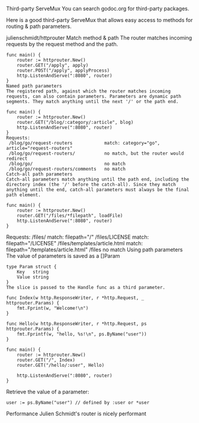 Third-party ServeMux
You can search godoc.org for third-party packages.

Here is a good third-party ServeMux that allows easy access to methods for routing & path parameters.

julienschmidt/httprouter
Match method & path
The router matches incoming requests by the request method and the path.
```
func main() {
    router := httprouter.New()
    router.GET("/apply", apply)
    router.POST("/apply", applyProcess) 
    http.ListenAndServe(":8080", router)
}
Named path parameters
The registered path, against which the router matches incoming requests, can also contain parameters. Parameters are dynamic path segments. They match anything until the next '/' or the path end.

func main() {
    router := httprouter.New()
    router.GET("/blog/:category/:article", blog)
    http.ListenAndServe(":8080", router)
}
Requests:
 /blog/go/request-routers            match: category="go", article="request-routers"
 /blog/go/request-routers/           no match, but the router would redirect
 /blog/go/                           no match
 /blog/go/request-routers/comments   no match
Catch-all path parameters
Catch-all parameters match anything until the path end, including the directory index (the '/' before the catch-all). Since they match anything until the end, catch-all parameters must always be the final path element.

func main() {
    router := httprouter.New()
    router.GET("/files/*filepath", loadFile)
    http.ListenAndServe(":8080", router)
}
```
Requests:
 /files/                             match: filepath="/"
 /files/LICENSE                      match: filepath="/LICENSE"
 /files/templates/article.html       match: filepath="/templates/article.html"
 /files                              no match
Using path parameters
The value of parameters is saved as a []Param
```
type Param struct {
    Key   string
    Value string
}
The slice is passed to the Handle func as a third parameter.

func Index(w http.ResponseWriter, r *http.Request, _ httprouter.Params) {
    fmt.Fprint(w, "Welcome!\n")
}

func Hello(w http.ResponseWriter, r *http.Request, ps httprouter.Params) {
    fmt.Fprintf(w, "hello, %s!\n", ps.ByName("user"))
}

func main() {
    router := httprouter.New()
    router.GET("/", Index)
    router.GET("/hello/:user", Hello)

    http.ListenAndServe(":8080", router)
}
```
Retrieve the value of a parameter:
```
user := ps.ByName("user") // defined by :user or *user
```
Performance
Julien Schmidt's router is nicely performant
